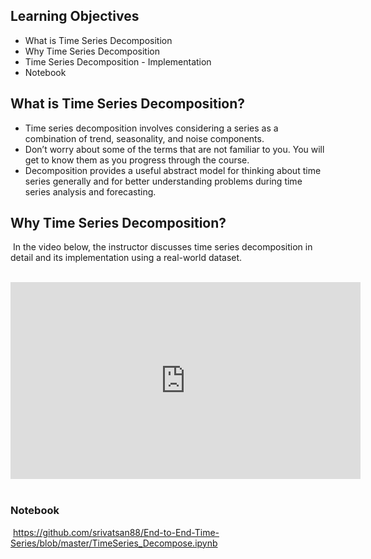 ## Learning Objectives

* What is Time Series Decomposition
* Why Time Series Decomposition
* Time Series Decomposition - Implementation
* Notebook


## What is Time Series Decomposition?

* Time series decomposition involves considering a
series as a combination of trend, seasonality, and noise
components.
* Don’t worry about some of the terms that are not familiar to
you. You will get to know them as you progress through
the course.
* Decomposition provides a useful abstract model for thinking about time series generally and for better understanding problems during time series analysis and forecasting.

## Why Time Series Decomposition?
​
In the video below, the instructor discusses time series decomposition in detail and its implementation using a real-world dataset.
​
​








​<iframe width="560" height="315" src="https://www.youtube.com/embed/pLHm4cvoZiY" title="YouTube video player" frameborder="0" allow="accelerometer; autoplay; clipboard-write; encrypted-media; gyroscope; picture-in-picture" allowfullscreen></iframe>
​
​





### Notebook
​
https://github.com/srivatsan88/End-to-End-Time-Series/blob/master/TimeSeries_Decompose.ipynb